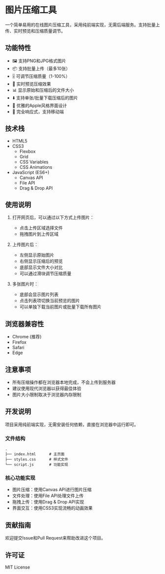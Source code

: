 # 图片压缩工具

一个简单易用的在线图片压缩工具，采用纯前端实现，无需后端服务。支持批量上传、实时预览和压缩质量调节。

## 功能特性

- 🖼️ 支持PNG和JPG格式图片
- 📦 支持批量上传（最多10张）
- 🎚️ 可调节压缩质量（1-100%）
- 👀 实时预览压缩效果
- 📊 显示原始和压缩后的文件大小
- ⬇️ 支持单张/批量下载压缩后的图片
- 🎨 优雅的Apple风格界面设计
- 📱 完全响应式，支持移动端

## 技术栈

- HTML5
- CSS3
  - Flexbox
  - Grid
  - CSS Variables
  - CSS Animations
- JavaScript (ES6+)
  - Canvas API
  - File API
  - Drag & Drop API

## 使用说明

1. 打开网页后，可以通过以下方式上传图片：

   - 点击上传区域选择文件
   - 拖拽图片到上传区域
2. 上传图片后：

   - 左侧显示原始图片
   - 右侧显示压缩后的预览
   - 底部显示文件大小对比
   - 可以通过滑块调节压缩质量
3. 多张图片时：

   - 底部会显示图片列表
   - 点击列表项切换当前预览的图片
   - 可以单独下载当前图片或批量下载所有图片

## 浏览器兼容性

- Chrome (推荐)
- Firefox
- Safari
- Edge

## 注意事项

- 所有压缩操作都在浏览器本地完成，不会上传到服务器
- 建议使用现代浏览器以获得最佳体验
- 图片大小限制取决于浏览器内存限制

## 开发说明

项目采用纯前端实现，无需安装任何依赖，直接在浏览器中运行即可。

### 文件结构

```
.
├── index.html      # 主页面
├── styles.css      # 样式文件
└── script.js       # 功能实现
```

### 核心功能实现

- 图片压缩：使用Canvas API进行图片压缩
- 文件处理：使用File API处理文件上传
- 拖拽上传：使用Drag & Drop API实现
- 界面交互：使用CSS3实现流畅的动画效果

## 贡献指南

欢迎提交Issue和Pull Request来帮助改进这个项目。

## 许可证

MIT License
